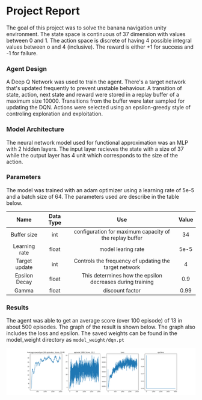 # Project Report

The goal of this project was to solve the banana navigation unity environment. The state space is continuous of 37 dimension with values between 0 and 1. The action space is discrete of having 4 possible integral values between o and 4 (inclusive). The reward is either +1 for success and -1 for failure. 

### Agent Design

A Deep Q Network was used to train the agent. There's a target network that's updated frequently to prevent unstable behaviour. A transition of state, action, next state and reward were stored in a replay buffer of a maximum size 10000. Transitions from the buffer were later sampled for updating the DQN. Actions were selected using an epsilon-greedy style of controling exploration and exploitation. 

### Model Architecture

The neural network model used for functional approximation was an MLP with 2 hidden layers. The input layer recieves the state with a size of 37 while the output layer has 4 unit which corresponds to the size of the action. 

### Parameters

The model was trained with an adam optimizer using a learning rate of 5e-5 and a batch size of 64. The parameters used are describe in the table below. 

|  Name | Data Type  | Use  | Value |
|:------:|:-----------:|:-----:|:------:|
| Buffer size  |  int |  configuration for maximum capacity of the replay buffer |34|
| Learning rate  | float  |  model learing rate | 5e-5|
|  Target update | int  | Controls the frequency of updating the target network | 4|
| Epsilon Decay | float | This determines how the epsilon decreases during training| 0.9 |
| Gamma | float | discount factor | 0.99 |

### Results

The agent was able to get an average score (over 100 episode) of 13 in about 500 episodes. The graph of the result is shown below. The graph also includes the loss and epsilon. The saved weights can be found in the model_weight directory as `model_weight/dqn.pt`

![results](../plots/dqn_result.png)